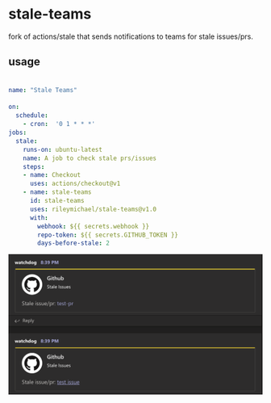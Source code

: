 # stale-teams

fork of actions/stale that sends notifications to teams for stale issues/prs.

## usage

```yaml

name: "Stale Teams"

on:
  schedule:
    - cron:  '0 1 * * *'
jobs:
  stale:
    runs-on: ubuntu-latest
    name: A job to check stale prs/issues
    steps:
    - name: Checkout
      uses: actions/checkout@v1
    - name: stale-teams
      id: stale-teams
      uses: rileymichael/stale-teams@v1.0
      with:
        webhook: ${{ secrets.webhook }}
        repo-token: ${{ secrets.GITHUB_TOKEN }}
        days-before-stale: 2

```

![Example Alerts](img/example.png)
